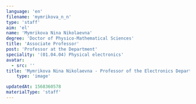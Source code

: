 ```yaml
---
language: 'en'
filename: 'mymrikova_n_n'
type: 'staff'
aim: 'el'
name: 'Mymrikova Nina Nikolaevna'
degree: 'Doctor of Physico-Mathematical Sciences'
title: 'Associate Professor'
post: 'Professor at the Department'
speciality: '(01.04.04) Physical electronics'
avatar:
  - src: ''
title: 'Mymrikova Nina Nikolaevna - Professor of the Electronics Department'
    type: 'image'

updatedAt: 1568360578
materialType: 'staff'
---
```


